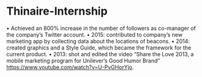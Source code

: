 # Thinaire-Internship
•	Achieved an 800% increase in the number of followers as co-manager of the company’s Twitter account.
•	2015: contributed to company’s new marketing app by collecting data about the locations of beacons.
•	2014: created graphics and a Style Guide, which became the framework for the current product.
•	2013: shot and edited the video “Share the Love 2013, a mobile marketing program for Unilever’s Good Humor Brand” https://www.youtube.com/watch?v=U-PvGHorYjo.
